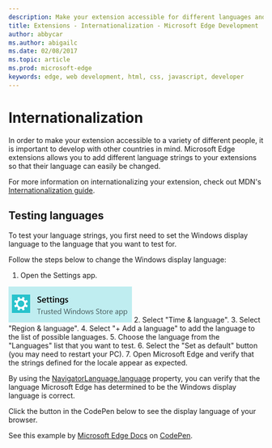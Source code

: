 ```yaml
---
description: Make your extension accessible for different languages and test your language strings with the internationalization guide.
title: Extensions - Internationalization - Microsoft Edge Development
author: abbycar
ms.author: abigailc
ms.date: 02/08/2017
ms.topic: article
ms.prod: microsoft-edge
keywords: edge, web development, html, css, javascript, developer
---
```


# Internationalization

In order to make your extension accessible to a variety of different people, it is important to develop with other countries in mind. Microsoft Edge extensions allows you to add different language strings to your extensions so that their language can easily be changed.

For more information on internationalizing your extension, check out MDN's [Internationalization guide](https://developer.mozilla.org/en-US/Add-ons/WebExtensions/Internationalization).


## Testing languages

To test your language strings, you first need to set the Windows display language to the language that you want to test for.

Follow the steps below to change the Windows display language:

1.	Open the Settings app.

   ![settings application](./../media/loc-settings.png)
2.	Select "Time & language".
3.	Select "Region & language".
4.	Select "+ Add a language" to add the language to the list of possible languages.
5.	Choose the language from the "Languages" list that you want to test.
6.	Select the "Set as default" button (you may need to restart your PC).
7.	Open Microsoft Edge and verify that the strings defined for the locale appear as expected.

By using the [NavigatorLanguage.language](https://developer.mozilla.org/en-US/docs/Web/API/NavigatorLanguage/language) property, you can verify that the language Microsoft Edge has determined to be the Windows display language is correct.

Click the button in the CodePen below to see the display language of your browser.

<div class="codepen-wrap"><p data-height="300" data-theme-id="23761" data-slug-hash="VaRWwR" data-default-tab="result" data-user="MicrosoftEdgeDocumentation" data-embed-version="2" data-editable="true" class="codepen">See this example by <a href="https://codepen.io/MicrosoftEdgeDocumentation">Microsoft Edge Docs</a> on <a href="https://codepen.io/MicrosoftEdgeDocumentation/pen/VaRWwR">CodePen</a>.</p></div><script async src="//assets.codepen.io/assets/embed/ei.js"></script>
